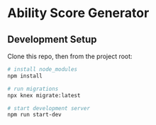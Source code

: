 # Ability Score Generator

## Development Setup

Clone this repo, then from the project root:

```sh
# install node_modules
npm install

# run migrations
npx knex migrate:latest

# start development server
npm run start-dev
